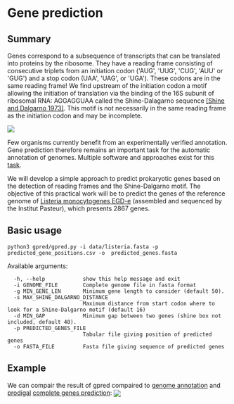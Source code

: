 # Gene prediction


## Summary

Genes correspond to a subsequence of transcripts that can be translated into proteins by the ribosome. They have a reading frame consisting of consecutive triplets from an initiation codon ('AUG', 'UUG', 'CUG', 'AUU' or 'GUG') and a stop codon (UAA', 'UAG', or 'UGA'). These codons are in the same reading frame!
We find upstream of the initiation codon a motif allowing the initiation of translation via the binding of the 16S subunit of ribosomal RNA: AGGAGGUAA called the Shine-Dalagarno sequence [\[Shine and Dalgarno 1973\]](https://www.sciencedirect.com/science/article/pii/0022283673905287). This motif is not necessarily in the same reading frame as the initiation codon and may be incomplete.

<img src="/doc/illustrate.png" align="center" />

Few organisms currently benefit from an experimentally verified annotation. Gene prediction therefore remains an important task for the automatic annotation of genomes. Multiple software and approaches exist for this [task](https://en.wikipedia.org/wiki/List_of_gene_prediction_software).

We will develop a simple approach to predict prokaryotic genes based on the detection of reading frames and the Shine-Dalgarno motif. The objective of this practical work will be to predict the genes of the reference genome of [Listeria monocytogenes EGD-e](https://www.ncbi.nlm.nih.gov/genome/browse/#!/proteins/159/159660%7CListeria%20monocytogenes%20EGD-e/) (assembled and sequenced by the Institut Pasteur), which presents 2867 genes.


## Basic usage

```
python3 gpred/gpred.py -i data/listeria.fasta -p predicted_gene_positions.csv -o  predicted_genes.fasta 
```

Available arguments:
```
  -h, --help            show this help message and exit
  -i GENOME_FILE        Complete genome file in fasta format
  -g MIN_GENE_LEN       Minimum gene length to consider (default 50).
  -s MAX_SHINE_DALGARNO_DISTANCE
                        Maximum distance from start codon where to look for a Shine-Dalgarno motif (default 16)
  -d MIN_GAP            Minimum gap between two genes (shine box not included, default 40).
  -p PREDICTED_GENES_FILE
                        Tabular file giving position of predicted genes
  -o FASTA_FILE         Fasta file giving sequence of predicted genes
```

## Example

We can compair the result of gpred compaired to [genome annotation](/data/position.csv) and [prodigal](https://github.com/hyattpd/Prodigal) [complete genes prediction](/data/prodigal.csv):
<img src="/doc/compair.png" align="center" />